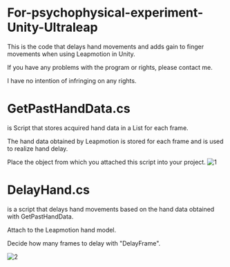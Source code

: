 # For-psychophysical-experiment-Unity-Ultraleap

This is the code that delays hand movements and adds gain to finger movements when using Leapmotion in Unity.

If you have any problems with the program or rights, please contact me.

I have no intention of infringing on any rights.


# GetPastHandData.cs
is Script that stores acquired hand data in a List for each frame.

The hand data obtained by Leapmotion is stored for each frame and is used to realize hand delay.

Place the object from which you attached this script into your project.
![1](https://github.com/motegi-na/For-psychophysical-experiment-Unity-Ultraleap/assets/151810708/3f2d0789-d35d-4bcc-8af3-bac89db91ef5)


# DelayHand.cs
is a script that delays hand movements based on the hand data obtained with GetPastHandData.

Attach to the Leapmotion hand model.

Decide how many frames to delay with "DelayFrame".

![2](https://github.com/motegi-na/For-psychophysical-experiment-Unity-Ultraleap/assets/151810708/f8696cca-fad2-47b8-a327-6ba3c0eedffe)



